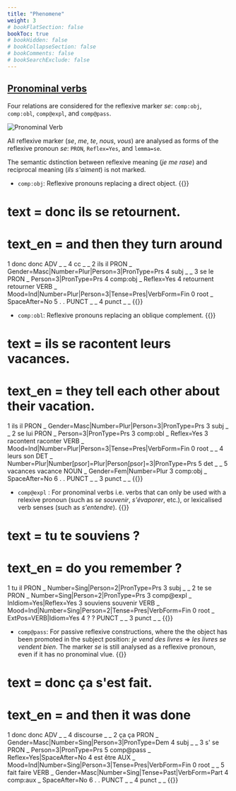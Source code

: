 ```yaml
---
title: "Phenomene"
weight: 3
# bookFlatSection: false
bookToc: true
# bookHidden: false
# bookCollapseSection: false
# bookComments: false
# bookSearchExclude: false
---
```


## [Pronominal verbs](http://universal.grew.fr/?custom=642d856e524ac)

Four relations are considered for the reflexive marker _se_: `comp:obj`, `comp:obl`, `comp@expl`, and `comp@pass`.

![Pronominal Verb](/images/language/French/syntaxic/french_pronominal_verb/pron_verb.png)

All reflexive marker (_se_, _me_, _te_, _nous_, _vous_) are analysed as forms of the reflexive pronoun _se_: `PRON`, `Reflex=Yes`, and `lemma=se`.

The semantic dstinction between reflexive meaning (_je me rase_) and reciprocal meaning (_ils s'aiment_) is not marked. 

* `comp:obj`: Reflexive pronouns replacing a direct object.
{{<conll>}}
# text = donc ils se retournent.
# text_en = and then they turn around

1	donc	donc	ADV	_	_	4	cc	_	_
2	ils	il	PRON	_	Gender=Masc|Number=Plur|Person=3|PronType=Prs	4	subj	_	_
3	se	le	PRON	_	Person=3|PronType=Prs	4	comp:obj	_	Reflex=Yes
4	retournent	retourner	VERB	_	Mood=Ind|Number=Plur|Person=3|Tense=Pres|VerbForm=Fin	0	root	_	SpaceAfter=No
5	.	.	PUNCT	_	_	4	punct	_	_
{{</conll>}}

* `comp:obl`: Reflexive pronouns replacing an oblique complement.
{{<conll>}}
# text = ils se racontent leurs vacances.
# text_en =  they tell each other about their vacation.

1	ils	il	PRON	_	Gender=Masc|Number=Plur|Person=3|PronType=Prs	3	subj	_	_
2	se	lui	PRON	_	Person=3|PronType=Prs	3	comp:obl	_	Reflex=Yes
3	racontent	raconter	VERB	_	Mood=Ind|Number=Plur|Person=3|Tense=Pres|VerbForm=Fin	0	root	_	_
4	leurs	son	DET	_	Number=Plur|Number[psor]=Plur|Person[psor]=3|PronType=Prs	5	det	_	_
5	vacances	vacance	NOUN	_	Gender=Fem|Number=Plur	3	comp:obj	_	SpaceAfter=No
6	.	.	PUNCT	_	_	3	punct	_	_
{{</conll>}}

* `comp@expl` : For pronominal verbs i.e. verbs that can only be used with a relexive pronoun (such as _se souvenir_, _s'évaporer_, etc.), or lexicalised verb senses (such as _s'entendre_).
{{<conll>}}
# text = tu te souviens ?
# text_en = do you remember ?

1	tu	il	PRON	_	Number=Sing|Person=2|PronType=Prs	3	subj	_	_
2	te	se	PRON	_	Number=Sing|Person=2|PronType=Prs	3	comp@expl	_	InIdiom=Yes|Reflex=Yes
3	souviens	souvenir	VERB	_	Mood=Ind|Number=Sing|Person=2|Tense=Pres|VerbForm=Fin	0	root	_	ExtPos=VERB|Idiom=Yes
4	?	?	PUNCT	_	_	3	punct	_	_
{{</conll>}}

* `comp@pass`: For passive reflexive constructions, where the the object has been promoted in the subject position: _je vend des livres_ => _les livres se vendent bien_. The marker _se_ is still analysed as a reflexive pronoun, even if it has no pronominal vlue.
{{<conll>}}
# text = donc ça s'est fait.
# text_en = and then it was done 

1	donc	donc	ADV	_	_	4	discourse	_	_
2	ça	ça	PRON	_	Gender=Masc|Number=Sing|Person=3|PronType=Dem	4	subj	_	_
3	s'	se	PRON	_	Person=3|PronType=Prs	5	comp@pass	_	Reflex=Yes|SpaceAfter=No
4	est	être	AUX	_	Mood=Ind|Number=Sing|Person=3|Tense=Pres|VerbForm=Fin	0	root	_	_
5	fait	faire	VERB	_	Gender=Masc|Number=Sing|Tense=Past|VerbForm=Part	4	comp:aux	_	SpaceAfter=No
6	.	.	PUNCT	_	_	4	punct	_	_
{{</conll>}}
